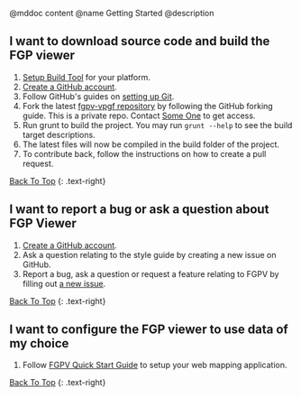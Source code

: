 @mddoc content
@name Getting Started
@description

<a name="top" />

## I want to download source code and build the FGP viewer
1. [Setup Build Tool](build-tool-en.html) for your platform.
2. [Create a GitHub account](https://help.github.com/articles/signing-up-for-a-new-github-account).
3. Follow GitHub's guides on [setting up Git](https://help.github.com/articles/set-up-git).
4. Fork the latest [fgpv-vpgf repository](https://github.com/fgpv-vpgf/fgpv-vpgf) by following the GitHub forking guide.  This is a private repo.  Contact <a href="mailto:some.one@canada.ca?Subject=fgpv%20Repo%20private%20access">Some One</a> to get access.
5. Run grunt to build the project. You may run `grunt --help` to see the build target descriptions.
6. The latest files will now be compiled in the build folder of the project.
7. To contribute back, follow the instructions on how to create a pull request.

[Back To Top](#top)
{: .text-right}

## I want to report a bug or ask a question about FGP Viewer
1. [Create a GitHub account](https://help.github.com/articles/signing-up-for-a-new-github-account).
2. Ask a question relating to the style guide by creating a new issue on GitHub.
3. Report a bug, ask a question or request a feature relating to FGPV by filling out [a new issue](https://github.com/fgpv-vpgf/fgpv-vpgf/issues/new).

[Back To Top](#top)
{: .text-right}

## I want to configure the FGP viewer to use data of my choice
1. Follow [FGPV Quick Start Guide](quick-start-en.html) to setup your web mapping application.

[Back To Top](#top)
{: .text-right}